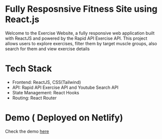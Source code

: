 # Fully Resposnsive Fitness Site using React.js

Welcome to the Exercise Website, a fully responsive web application built with ReactJS and powered by the Rapid API Exercise API. This project allows users to explore exercises, filter them by target muscle groups, also search for them and view exercise details

# Tech Stack

+ Frontend: ReactJS, CSS(Tailwind)
+ API: Rapid API Exercise API and Youtube Search API
+ State Management: React Hooks
+ Routing: React Router

# Demo ( Deployed on Netlify)

Check the demo [here](https://fitness-app-react-js.netlify.app/)



